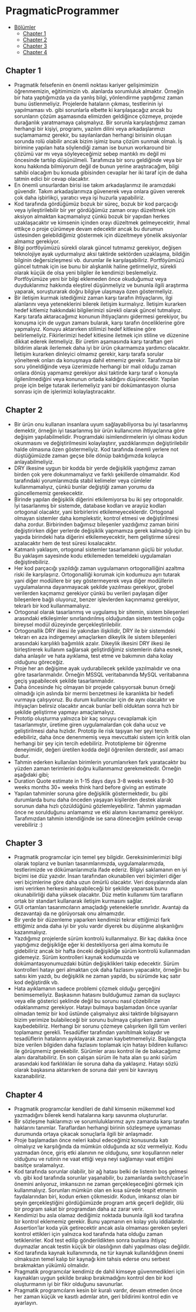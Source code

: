 # PragmaticProgrammer

- [Bölümler](#Bölümler)
    - [Chapter 1](#Chapter-1)
    - [Chapter 2](#Chapter-2)
    - [Chapter 3](#Chapter-3)
    - [Chapter 4](#Chapter-4)

## Chapter 1

* Pragmatik felsefenin en önemli noktası kariyer gelişimimizin öğrenmemizin, eğitimimizin vb. alanlarda sorumluluk almaktır.  Örneğin bir hata yaptığımızda ya da yanlış bilgi, yönlendirme yaptığımız zaman bunu üstlenmeliyiz. Projelerde hataların çıkması, testlerinin iyi yapılmaması vb. gibi sorunlarla elbette ki karşılaşacağız ancak bu sorunların çözüm aşamasında elimizden geldiğince çözmeye, projede durağanlık yaratmamaya çalışmalıyız. Bir sorunla karşılaştığımız zaman herhangi bir kişiyi, programı, yazılım dilini veya arkadaşlarımızı suçlamamamız gerekir, bu sayılanlardan herhangi birisinin oluşan sorunda rolü olabilir ancak bizim işimiz buna çözüm sunmak olmalı. İş birimine yapılan hata söylendiği zaman ise bunun workaround bir çözümü var mı veya söyleyeceğimiz sebep mantıklı mı değil mi öncesinde tartılıp düşünülmeli. Tarafımıza bir soru geldiğinde veya bir konu hakkında bilmiyorum değil de bunun yerine araştıracağım, bilgi sahibi olacağım bu konuda gibisinden cevaplar her iki taraf için de daha tatmin edici bir cevap olacaktır. 
* En önemli unsurlardan birisi ise takım arkadaşlarımız ile aramızdaki güvendir. Takım arkadaşlarımıza güvenerek veya onlara güven vererek çok daha işbirlikçi, yaratıcı veya işi huzurla yapabiliriz. 
* Kod tarafında gördüğümüz bozuk bir süreç, bozuk bir kod parçacığı veya iyileştirilebilir bir yer gördüğümüz zaman orayı düzeltmek için aksiyon almaktan kaçmamalıyız çünkü bozuk bir yapıdan herkes uzaklaşacaktır ve kimsenin içinden orayı düzeltmek gelmeyecektir, ihmal ettikçe o proje çürümeye devam edecektir ancak bu durumun üstesinden gelebildiğimiz göstermek için düzeltmeye yönelik aksiyonlar almamız gerekiyor.
* Bilgi portföyümüzü sürekli olarak güncel tutmamız gerekiyor, değişen teknolojiye ayak uydurmalıyız aksi taktirde sektörden uzaklaşma, bildiğin bilginin değersizleşmesi vb. durumlar ile karşılaşabiliriz. Portföyümüzü güncel tutmak için ise bunu bir alışkanlık haline getirmeliyiz, sürekli olarak küçük de olsa yeni bilgiler ile kendimizi beslemeliyiz. Portföyümüze yeni bir bilgi eklemeden önce okuduğumuz veya duyduklarımız hakkında eleştirel düşünmeliyiz ve bununla ilgili araştırma yaparak, soruşturarak doğru bilgiye ulaşmaya özen göstermeliyiz.
* Bir iletişim kurmak istediğimiz zaman karşı tarafın ihtiyaçlarını, ilgi alanlarını veya yeteneklerini bilerek iletişim kurmalıyız. İletişim kurarken hedef kitlemiz hakkındaki bilgilerimizi sürekli olarak güncel tutmalıyız. Karşı tarafa aktaracağımız konunun ihtiyaçlarını gidermesi gerekiyor, bu konuşma için de uygun zamanı bularak, karşı tarafın önceliklerine göre yapmalıyız. Konuyu aktarırken stilimizi hedef kitlesine göre belirlemeliyiz. Fikirlerimizi hedef kitlesine iletmek için stiline ve düzenine dikkat ederek iletmeliyiz. Bir üretim aşamasında karşı taraftan geri bildirim alarak ilerlemek daha iyi bir ürün çıkarmamıza yardımcı olacaktır. İletişim kurarken dinleyici olmamız gerekir, karşı tarafa sorular yönelterek onları da konuşmaya dahil etmemiz gerekir. Tarafımıza bir soru yöneldiğinde veya üzerimizde herhangi bir mail olduğu zaman onlara dönüş yapmamız gerekiyor aksi taktirde karşı taraf o konuyla ilgilenilmediğini veya konunun ortada kaldığını düşünecektir. Yapılan proje için belge tutarak ilerlemeliyiz yani bir dokümantasyon olursa sonrası için de işlerimizi kolaylaştıracaktır. 


## Chapter 2

* Bir ürün onu kullanan insanlara uyum sağlayabiliyorsa bu iyi tasarlanmış demektir, örneğin iyi tasarlanmış bir ürün kullanıcının ihtiyaçlarına göre değişim yapılabilmelidir. Programdaki isimlendirmelerin iyi olması kodun okunmasını ve değiştirilmesini kolaylaştırır, yazdıklarımızın değiştirilebilir halde olmasına özen göstermeliyiz. Kod tarafında önemli yerlere not düştüğümüzde zaman geçse bile dönüp baktığımızda kolayca anlayabilmeliyiz. 
* DRY ilkesine uygun bir kodda bir yerde değişiklik yaptığımız zaman birden çok yere dokunmamalıyız ve farklı şekillerde olmamalıdır. Kod tarafındaki yorumlarımızda stabil kelimeler veya cümleler kullanmamalıyız, çünkü bunlar değiştiği zaman yorumu da güncellememiz gerekecektir. 
* Birinde yapılan değişiklik diğerini etkilemiyorsa bu iki şey ortogonaldir. İyi tasarlanmış bir sistemde, database kodları ve arayüz kodları ortogonal olacaktır, yani birbirlerini etkilemeyeceklerdir. Ortogonal olmayan sistemler daha komplekstir, kontrol etmesi ve değiştirilmesi daha zordur. Birbirinden bağımsız bileşenler yazdığımız zaman birini değiştirirken diğer yerlerde değişiklik yapmamıza gerek kalmadığı için bu yapıda birindeki hata diğerini etkilemeyecektir, hem geliştirme süresi azalacaktır hem de test süresi kısalacaktır. 
* Katmanlı yaklaşım, ortogonal sistemler tasarlamanın güçlü bir yoludur. Bu yaklaşım sayesinde kodu etkilemeden temeldeki uygulamaları değiştirebiliriz. 
* Her kod parçacığı yazıldığı zaman uygulamanın ortogonalliğini azaltma riski ile karşılaşırız. Ortogonalliği korumak için kodumuzu ayrı tutarak yani diğer modüllere bir şey göstermeyerek veya diğer modüllerin uygulamalarına dayanmayacak şekilde yazılması gerekiyor, grobel verilerden kaçmamız gerekiyor çünkü bu verileri paylaşan diğer bileşenlere bağlı oluyoruz, benzer işlevlerden kaçınmamız gerekiyor, tekrarlı bir kod kullanmamalıyız.
* Ortogonal olarak tasarlanmış ve uygulamış bir sitemin, sistem bileşenleri arasındaki etkileşimler sınırlandırılmış olduğundan sistem testinin çoğu bireysel modül düzeyinde gerçekleştirilebilir.   
* Ortogonallik DRY ilkesi ile yakından ilişkilidir, DRY ile bir sistemdeki tekrarı en aza indirgemeyi amaçlarken dikeylik ile sistem bileşenleri arasındaki karşılıklı bağımlılık azalır. Dikeylik ilkesini DRY ilkesi ile birleştirerek kullanım sağlarsak geliştirdiğimiz sistemlerin daha esnek, daha anlaşılır ve hata ayıklama, test etme ve bakımının daha kolay olduğunu göreceğiz. 
* Proje her an değişime ayak uydurabilecek şekilde yazılmalıdır ve ona göre tasarlanmalıdır. Örneğin MSSQL veritabanında MySQL veritabanına geçiş yapabilecek şekilde tasarlanmalıdır. 
* Daha öncesinde hiç olmayan bir projede çalışıyorsak bunun örneği olmadığı için aslında bir mermi benzetmesi ile karanlıkta bir hedefi vurmaya çalışıyoruz. Bu durum kullanıcılar için de aynı olacaktır ve ihtiyaçları belirsiz olacaktır ancak bunlar belli olduktan sonra hızlı bir şekilde geliştirme yapmayı amaçlamalıyız. 
* Prototip oluşturma yalnızca bir kaç soruyu cevaplamak için tasarlanmıştır, üretime giren uygulamalardan çok daha ucuz ve geliştirilmesi daha hızlıdır. Prototip ile risk taşıyan her şeyi tercih edebiliriz, daha önce denenmemiş veya mevcuttaki sistem için kritik olan herhangi bir şey için tercih edebiliriz. Prototipleme bir öğrenme deneyimidir, değeri üretilen kodda değil öğrenilen derstedir, asıl amacı budur. 
* Tahmin ederken kullanılan birimlerin yorumlanırken fark yaratacaktır bu yüzden zaman terimlerini doğru kullanmamız gerekmektedir. Örneğin aşağıdaki gibi;
* Duration      Quote estimate in
    1-15 days    days
    3-8 weeks    weeks
    8-30 weeks    months
    30+ weeks    think hard before giving an estimate 
* Yapılan tahminler soruna göre değişiklik göstermektedir, bu gibi durumlarda bunu daha önceden yaşayan kişilerden destek alarak sorunun daha hızlı çözüldüğünü gözlemleyebiliriz. Tahmin yapmadan önce ne sorulduğunu anlamamız ve etki alanını kavramamız gerekiyor. Tarafımızdan tahmin istendiğinde ise sana döneceğim şeklinde cevap verebiliriz :)

## Chapter 3

* Pragmatik programcılar için temel şey bilgidir. Gereksinimlerimizi bilgi olarak toplarız ve bunları tasarımlarımızda, uygulamalarımızda, testlerimizde ve dökümanlarımızla ifade ederiz. Bilgiyi saklamanın en iyi biçimi ise düz yazıdır. İnsan tarafından okunabilen veri biçimleri diğer veri biçimlerine göre daha uzun ömürlü olacaktır. Veri dosyalarında alan ismi verirken herkesin anlayabileceği bir şekilde yaparsak bunu okunabilirliği daha yüksek olacaktır. Düz metin kullanımı tüm tarafların ortak bir standart kullanarak iletişim kurmasını sağlar. 
* GUI ortamları tasarımcıların amaçladığı yeteneklerle sınırlıdır. Avantajı da dezavantajı da ne görüyorsak onu almamızdır. 
* Bir yerde bir düzenleme yaparken kendimizi tekrar ettiğimizi fark ettiğimiz anda daha iyi bir yolu vardır diyerek bu düşünme alışkanlığını kazanmalıyız. 
* Yazdığımız projelerde sürüm kontrolü kullanmalıyız. Bir kaç dakika önce yaptığımız değişikliğe eğer ki destekliyorsa geri alma komutu ile gidebiliriz ancak bir hafta önceki değişikliğe sürüm kontrolü kullanmadan gidemeyiz. Sürüm kontrolleri kaynak kodumuzda ve dokümantasyonumuzdaki bütün değişiklikleri takip edecektir. Sürüm kontrolleri hatayı geri almaktan çok daha fazlasını yapacaktır, örneğin bu satısı kim yazdı, bu değişiklik ne zaman yapıldı, bu sürümde kaç satır kod değiştirdik vb. 
* Hata ayıklamanın sadece problemi çözmek olduğu gerçeğini benimsemeliyiz. Başkasının hatasını bulduğumuz zaman da suçlayıcı veya elle gösterici şeklinde değil bu sorunu nasıl çözebilirize odaklanmamız gerekiyor. Hatayı bulmaya başlamadan önce uyarılar olmadan temiz bir kod üstünde çalışmalıyız aksi taktirde bilgisayarın bizim yerimize bulabileceği bir sorunu bulmaya çalışırken zaman kaybedebiliriz. Herhangi bir sorunu çözmeye çalışırken ilgili tüm verileri toplamamız gerekli.  Tesadüfler tarafından yanıltılmak kolaydır ve tesadüflerin hatalarını ayıklayarak zaman kaybetmemeliyiz. Başlangıçta bize verilen bilgiden daha fazlasını toplamak için hatayı bildiren kullanıcı ile görüşmemiz gerekebilir. Sürümler arası kontrol ile de bakacağımız alanı daraltabiliriz. En son çalışan sürüm ile hata alan şu anki sürüm arasındaki kod farklılıkları ile soruna daha da yaklaşırız. Hatayı sözlü olarak başkasına aktarırken de soruna dair yeni bir kavrayış kazanabiliriz. 

## Chapter 4

* Pragmatik programcılar kendileri de dahil kimsenin mükemmel kod yazmadığını bilerek kendi hatalarına karşı savunma oluştururlar. 
* Bir sözleşme haklarımızı ve sorumluluklarımız aynı zamanda karşı tarafın haklarını tanımlar. Taraflardan herhangi birinin sözleşmeye uymaması durumunda ortaya çıkacak sonuçlarla ilgili bir anlaşmadır. 
* Proje başlamadan önce neleri kabul edeceğimiz konusunda katı olmalıyız ve karşılığında da mümkün olduğunda az söz vermeliyiz. Kodu yazmadan önce, giriş etki alanının ne olduğunu, sınır koşullarının neler olduğunu ve rutinin ne vaat ettiği veya neyi sağlamayı vaat ettiğini basitçe sıralamalıyız. 
* Kod tarafında sorunlar olabilir, bir ağ hatası belki de listenin boş gelmesi vb. gibi kod tarafında sorunlar yaşanabilir, bu zamanlarda switch/case’in önemini anlıyoruz, imkansızın ne zaman gerçekleşeceğini görmek için kullanmalıyız. Sorunları mümkün olan en kısa sürede tespit etmenin faydalarından biri, kodun erken çökmesidir. Kodun, imkansız olan bir şeyin gerçekleştiğini gördüğümüzde program artık geçerli değildir, ölü bir program sakat bir programdan daha az zarar verir.
* Kendimizi bu asla olamaz dediğimiz noktada bununla ilgili kod tarafına bir kontrol eklememiz gerekir. Bunu yapmanın en kolay yolu iddialardır. Assertion’lar koda yük getirecektir ancak asla olmaması gereken şeyleri kontrol ettikleri için yalnızca kod tarafında hata olduğu zaman tetiklenirler. Kod test edilip gönderildikten sonra bunlara ihtiyaç duymazlar ancak testin küçük bir olasılığının dahi yapılması olası değildir. 
* Kod tarafında kaynak kullanımında, ne tür kaynak kullanıldığının önemi olmaksızın temel kalıp bir kaynağı kim tahsis ederse onu serbest bırakmaktan yükümlü olmalıdır. 
* Pragmatik programcılar kendimiz de dahil kimseye güvenmedikleri için kaynakları uygun şekilde bırakıp bırakmadığını kontrol den bir kod oluşturmanın iyi bir fikir olduğunu savunurlar. 
* Pragmatik programcıların kesin bir kuralı vardır, devam etmeden önce her zaman küçük ve kasıtlı adımlar atın, geri bildirimi kontrol edin ve ayarlayın.


